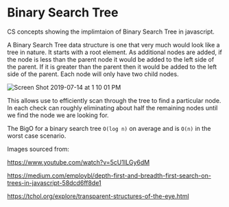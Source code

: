 # Binary Search Tree
CS concepts showing the implimtaion of Binary Search Tree in javascript.

A Binary Search Tree data structure is one that very much would look like a tree in nature.  It starts with a root element.  As additional nodes are added, if the node is less than the parent node it would be added to the left side of the parent.  If it is greater than the parent then it would be added to the left side of the parent.  Each node will only have two child nodes.
      		 
  ![Screen Shot 2019-07-14 at 1 10 01 PM](https://user-images.githubusercontent.com/11912649/61187573-b796bf00-a638-11e9-879e-ffb8dc203361.png) 
                 
 
This allows use to efficiently scan through the tree to find a particular node. In each check can roughly eliminating about half the remaining nodes until we find the node we are looking for.  
 
The BigO for a binary search tree `O(log n)` on average and is `O(n)` in the worst case scenario.



Images sourced from:

https://www.youtube.com/watch?v=5cU1ILGy6dM

https://medium.com/employbl/depth-first-and-breadth-first-search-on-trees-in-javascript-58dcd6ff8de1

https://tchol.org/explore/transparent-structures-of-the-eye.html
